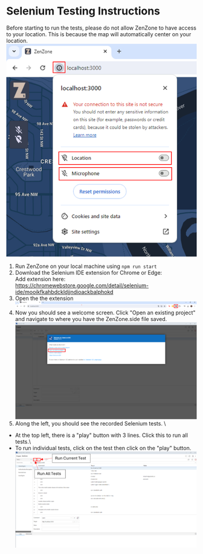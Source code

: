 Selenium Testing Instructions
===================================
Before starting to run the tests, please do not allow ZenZone to have access to your location. This is because the map will automatically center on your location.\
![disable-location.png](disable-location.png)

1. Run ZenZone on your local machine using ```npm run start```
2. Download the Selenium IDE extension for Chrome or Edge:\
Add extension here: https://chromewebstore.google.com/detail/selenium-ide/mooikfkahbdckldjjndioackbalphokd
3. Open the the extension\
![extension-image.png](extension-image.png)
4. Now you should see a welcome screen. Click "Open an existing project" and navigate to where you have the ZenZone.side file saved.\
![open-existing-project.png](open-existing-project.png)
5. Along the left, you should see the recorded Selenium tests. \
- At the top left, there is a "play" button with 3 lines. Click this to run all tests.\
- To run individual tests, click on the test then click on the "play" button.\
![run-tests.png](run-tests.png)
